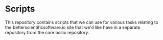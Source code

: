 # Scripts
This repository contains scripts that we can use for various tasks relating to the betterscientificsoftware.io 
site that we'd like have in a separate repository from the core bssio repository.
